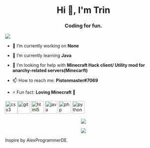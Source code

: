 <h1 align="center">Hi 👋, I'm Trin</h1>
<h3 align="center">Coding for fun.</h3>

<p align="left"> <img src="https://komarev.com/ghpvc/?username=trin-dev" /> </p>

- 🔭 I’m currently working on **None** 

- 🌱 I’m currently learning **Java**

- 🤔 I’m looking for help with **Minecraft Hack client/ Utility mod for anarchy-related servers(Minecarft)**

- 📫 How to reach me: **Pistonmaster#7069**

- ⚡ Fun fact: **Loving Minecraft 💖**

<p align="left"><img src="https://devicons.github.io/devicon/devicon.git/icons/css3/css3-original-wordmark.svg" alt="css3" width="40" height="40"/><img src="https://www.vectorlogo.zone/logos/git-scm/git-scm-icon.svg" alt="git" width="40" height="40"/> <img src="https://devicons.github.io/devicon/devicon.git/icons/html5/html5-original-wordmark.svg" alt="html5" width="40" height="40"/> <img src="https://devicons.github.io/devicon/devicon.git/icons/java/java-original-wordmark.svg" alt="java" width="40" height="40"/> <img src="https://devicons.github.io/devicon/devicon.git/icons/php/php-original.svg" alt="php" width="40" height="40"/> <img src="https://devicons.github.io/devicon/devicon.git/icons/python/python-original.svg" alt="python" width="40" height="40"/></p>


<p align="center"><img align="center" src="https://github-readme-stats.vercel.app/api/top-langs/?username=trin-dev&layout=compact&theme=dark"></p>

<p align="center"><img align="center" src="https://github-readme-stats.vercel.app/api?username=trin-dev&show_icons=true&theme=dark"></p>

Inspire by AlexProgrammerDE.
